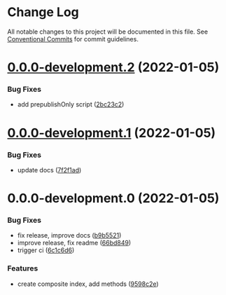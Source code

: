 # Change Log

All notable changes to this project will be documented in this file.
See [Conventional Commits](https://conventionalcommits.org) for commit guidelines.

# [0.0.0-development.2](https://github.com/stackomate/data-structures/compare/@stackomate/data-structures@0.0.0-development.1...@stackomate/data-structures@0.0.0-development.2) (2022-01-05)


### Bug Fixes

* add prepublishOnly script ([2bc23c2](https://github.com/stackomate/data-structures/commit/2bc23c27cc4031213dd9223039c1559c4495c2ea))





# [0.0.0-development.1](https://github.com/stackomate/data-structures/compare/@stackomate/data-structures@0.0.0-development.0...@stackomate/data-structures@0.0.0-development.1) (2022-01-05)


### Bug Fixes

* update docs ([7f2f1ad](https://github.com/stackomate/data-structures/commit/7f2f1ad4aeab8d56f31f625f773d6d0df3c54d4b))





# 0.0.0-development.0 (2022-01-05)


### Bug Fixes

* fix release, improve docs ([b9b5521](https://github.com/stackomate/data-structures/commit/b9b5521913798c7755fce307353390afba25a78e))
* improve release, fix readme ([66bd849](https://github.com/stackomate/data-structures/commit/66bd84941dd9cb8edddc4607af0d8056bebe5762))
* trigger ci ([6c1c6d6](https://github.com/stackomate/data-structures/commit/6c1c6d6ba5af66a049e1c7f491d365bfc197a5ba))


### Features

* create composite index, add methods ([9598c2e](https://github.com/stackomate/data-structures/commit/9598c2ec6094c4e2b611054c29b3dc5c00a1c679))
